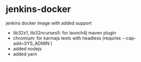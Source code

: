 # jenkins-docker
jenkins docker image with added support 
- lib32z1, lib32ncurses5: for launch4j maven plugin
- chromium: for karmajs tests with headless (requires --cap-add=SYS_ADMIN ) 
- added nodejs
- added yarn